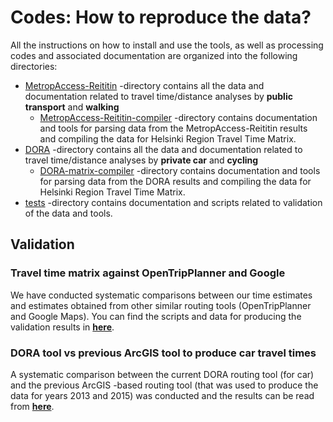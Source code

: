 # Codes: How to reproduce the data?

All the instructions on how to install and use the tools, as well as processing codes and associated documentation are 
organized into the following directories:

 - [MetropAccess-Reititin](MetropAccess-Reititin) -directory contains all the data and documentation related to travel time/distance 
 analyses by **public transport** and **walking**
   - [MetropAccess-Reititin-compiler]() -directory contains documentation and tools for parsing data from the MetropAccess-Reititin results and compiling the data for Helsinki Region Travel Time Matrix.
 - [DORA](DORA) -directory contains all the data and documentation related to travel time/distance 
 analyses by **private car** and **cycling**
   - [DORA-matrix-compiler](DORA-matrix-compiler) -directory contains documentation and tools for parsing data from the DORA results and compiling the data for Helsinki Region Travel Time Matrix. 
 - [tests](tests) -directory contains documentation and scripts related to validation of the data and tools. 
 
 
## Validation

### Travel time matrix against OpenTripPlanner and Google

We have conducted systematic comparisons between our time estimates and estimates obtained from other similar routing tools (OpenTripPlanner and Google Maps).
You can find the scripts and data for producing the validation results in [**here**](tests/comparisons-against-Google-and-OTP).

### DORA tool vs previous ArcGIS tool to produce car travel times

A systematic comparison between the current DORA routing tool (for car) and the previous ArcGIS -based routing tool (that was used to produce the data for years 2013 and 2015) was conducted and the results can be read from [**here**](tests/DORA-validation).
